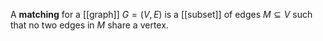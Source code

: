 A **matching** for a [[graph]] $G=(V, E)$ is a [[subset]] of edges $M \subseteq V$ such that no two edges in $M$ share a vertex.